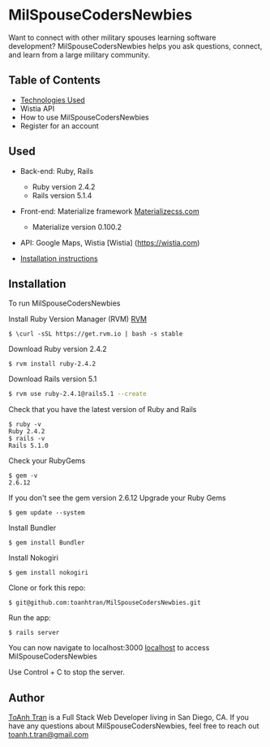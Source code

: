 # MilSpouseCodersNewbies

Want to connect with other military spouses learning software development? MilSpouseCodersNewbies helps you ask questions, connect, and learn from a large military community.

## Table of Contents
* [Technologies Used](#technologies)
* Wistia API
* How to use MilSpouseCodersNewbies
* Register for an account

## <a name="technologies"></a> Used
* Back-end: Ruby, Rails
  * Ruby version 2.4.2
  * Rails version 5.1.4

* Front-end: Materialize framework [Materializecss.com](http://materializecss.com/)
  * Materialize version 0.100.2

* API: Google Maps, Wistia [Wistia] (https://wistia.com)

* [Installation instructions](#installation)

## <a name="installation"></a>Installation
To run MilSpouseCodersNewbies

Install Ruby Version Manager (RVM) [RVM](https://rvm.io/)
```
$ \curl -sSL https://get.rvm.io | bash -s stable

```
Download Ruby version 2.4.2
```
$ rvm install ruby-2.4.2

```


Download Rails version 5.1
```sh
$ rvm use ruby-2.4.1@rails5.1 --create

```

Check that you have the latest version of Ruby and Rails
```
$ ruby -v
Ruby 2.4.2
$ rails -v
Rails 5.1.0

```
Check your RubyGems
```
$ gem -v
2.6.12
```
If you don't see the gem version 2.6.12
Upgrade your Ruby Gems
```
$ gem update --system

```
Install Bundler
```
$ gem install Bundler

```

Install Nokogiri
```
$ gem install nokogiri

```

Clone or fork this repo:
```
$ git@github.com:toanhtran/MilSpouseCodersNewbies.git
```


Run the app:
```
$ rails server

```

You can now navigate to localhost:3000 [localhost](http://localhost:3000) to access MilSpouseCodersNewbies

Use Control + C to stop the server.



## Author
[ToAnh Tran](https://www.linkedin.com/in/toanhtran/) is a Full Stack Web Developer living in San Diego, CA.  If you have any questions about MilSpouseCodersNewbies, feel free to reach out toanh.t.tran@gmail.com
